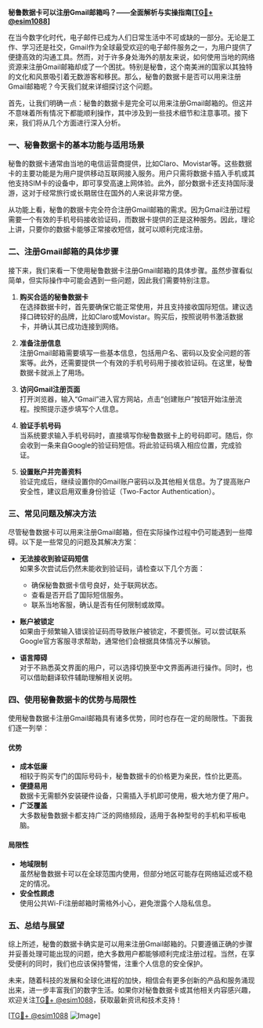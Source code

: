 **秘鲁数据卡可以注册Gmail邮箱吗？——全面解析与实操指南[[TG💪+ @esim1088](https://t.me/s/esim1088)]**

在当今数字化时代，电子邮件已成为人们日常生活中不可或缺的一部分。无论是工作、学习还是社交，Gmail作为全球最受欢迎的电子邮件服务之一，为用户提供了便捷高效的沟通工具。然而，对于许多身处海外的朋友来说，如何使用当地的网络资源来注册Gmail邮箱却成了一个困扰。特别是秘鲁，这个南美洲的国家以其独特的文化和风景吸引着无数游客和移民。那么，秘鲁的数据卡是否可以用来注册Gmail邮箱呢？今天我们就来详细探讨这个问题。

首先，让我们明确一点：秘鲁的数据卡是完全可以用来注册Gmail邮箱的。但这并不意味着所有情况下都能顺利操作，其中涉及到一些技术细节和注意事项。接下来，我们将从几个方面进行深入分析。

### **一、秘鲁数据卡的基本功能与适用场景**

秘鲁的数据卡通常由当地的电信运营商提供，比如Claro、Movistar等。这些数据卡的主要功能是为用户提供移动互联网接入服务。用户只需将数据卡插入手机或其他支持SIM卡的设备中，即可享受高速上网体验。此外，部分数据卡还支持国际漫游，这对于经常旅行或长期居住在国外的人来说非常方便。

从功能上看，秘鲁的数据卡完全符合注册Gmail邮箱的需求。因为Gmail注册过程需要一个有效的手机号码接收验证码，而数据卡提供的正是这种服务。因此，理论上讲，只要你的数据卡能够正常接收短信，就可以顺利完成注册。

### **二、注册Gmail邮箱的具体步骤**

接下来，我们来看一下使用秘鲁数据卡注册Gmail邮箱的具体步骤。虽然步骤看似简单，但实际操作中可能会遇到一些问题，因此我们需要特别注意。

1. **购买合适的秘鲁数据卡**  
   在选择数据卡时，首先要确保它能正常使用，并且支持接收国际短信。建议选择口碑较好的品牌，比如Claro或Movistar。购买后，按照说明书激活数据卡，并确认其已成功连接到网络。

2. **准备注册信息**  
   注册Gmail邮箱需要填写一些基本信息，包括用户名、密码以及安全问题的答案等。此外，还需要提供一个有效的手机号码用于接收验证码。在这里，秘鲁数据卡就派上了用场。

3. **访问Gmail注册页面**  
   打开浏览器，输入“Gmail”进入官方网站，点击“创建账户”按钮开始注册流程。按照提示逐步填写个人信息。

4. **验证手机号码**  
   当系统要求输入手机号码时，直接填写你秘鲁数据卡上的号码即可。随后，你会收到一条来自Google的验证码短信。将此验证码填入相应位置，完成验证。

5. **设置账户并完善资料**  
   验证完成后，继续设置你的Gmail账户密码以及其他相关信息。为了提高账户安全性，建议启用双重身份验证（Two-Factor Authentication）。

### **三、常见问题及解决方法**

尽管秘鲁数据卡可以用来注册Gmail邮箱，但在实际操作过程中仍可能遇到一些障碍。以下是一些常见的问题及其解决方案：

- **无法接收到验证码短信**  
  如果多次尝试后仍然未能收到验证码，请检查以下几个方面：
  - 确保秘鲁数据卡信号良好，处于联网状态。
  - 查看是否开启了国际短信服务。
  - 联系当地客服，确认是否有任何限制或故障。

- **账户被锁定**  
  如果由于频繁输入错误验证码而导致账户被锁定，不要慌张。可以尝试联系Google官方客服寻求帮助，通常他们会根据具体情况予以解锁。

- **语言障碍**  
  对于不熟悉英文界面的用户，可以选择切换至中文界面再进行操作。同时，也可以借助翻译软件辅助理解相关说明。

### **四、使用秘鲁数据卡的优势与局限性**

使用秘鲁数据卡注册Gmail邮箱具有诸多优势，同时也存在一定的局限性。下面我们逐一列举：

#### **优势**
- **成本低廉**  
  相较于购买专门的国际号码卡，秘鲁数据卡的价格更为亲民，性价比更高。
- **便捷易用**  
  数据卡无需额外安装硬件设备，只需插入手机即可使用，极大地方便了用户。
- **广泛覆盖**  
  大多数秘鲁数据卡都支持广泛的网络频段，适用于各种型号的手机和平板电脑。

#### **局限性**
- **地域限制**  
  虽然秘鲁数据卡可以在全球范围内使用，但部分地区可能存在网络延迟或不稳定的情况。
- **安全性顾虑**  
  使用公共Wi-Fi注册邮箱时需格外小心，避免泄露个人隐私信息。

### **五、总结与展望**

综上所述，秘鲁的数据卡确实是可以用来注册Gmail邮箱的。只要遵循正确的步骤并妥善处理可能出现的问题，绝大多数用户都能够顺利完成注册过程。当然，在享受便利的同时，我们也应该保持警惕，注重个人信息的安全保护。

未来，随着科技的发展和全球化进程的加快，相信会有更多创新的产品和服务涌现出来，进一步丰富我们的数字生活。如果你对秘鲁数据卡或其他相关内容感兴趣，欢迎关注[TG💪+ @esim1088](https://t.me/s/esim1088)，获取最新资讯和技术支持！

[[TG💪+ @esim1088](https://t.me/s/esim1088) ![Image](https://i.postimg.cc/4NQfJmqS/Snipaste-2025-05-13-00-14-12.png)]